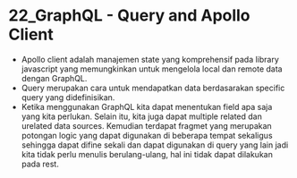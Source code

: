 # 22_GraphQL - Query and Apollo Client

- Apollo client adalah manajemen state yang komprehensif pada library javascript yang memungkinkan untuk mengelola local dan remote data dengan GraphQL.
- Query merupakan cara untuk mendapatkan data berdasarakan specific query yang didefinisikan.
- Ketika menggunakan GraphQL kita dapat menentukan field apa saja yang kita perlukan. Selain itu, kita juga dapat multiple related dan urelated data sources. Kemudian terdapat fragmet yang merupakan potongan logic yang dapat digunakan di beberapa tempat sekaligus sehingga dapat difine sekali dan dapat digunakan di query yang lain jadi kita tidak perlu menulis berulang-ulang, hal ini tidak dapat dilakukan pada rest.